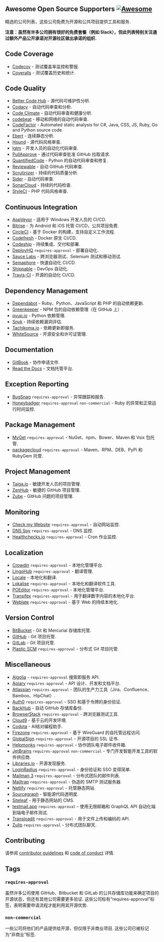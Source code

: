 <div class="github-widget" data-repo="zachflower/awesome-open-source-supporters"></div>

## Awesome Open Source Supporters [![Awesome](https://cdn.rawgit.com/sindresorhus/awesome/d7305f38d29fed78fa85652e3a63e154dd8e8829/media/badge.svg)](https://github.com/sindresorhus/awesome)

精选的公司列表，这些公司免费为开源和公共项目提供工具和服务.

**注意：虽然有许多公司拥有很好的免费套餐（例如 Slack），但此列表特别关注通过额外产品公开承诺对开源社区做出承诺的组织.**



## Code Coverage

- [Codecov](https://codecov.io/) - 测试覆盖率监控和警报.
- [Coveralls](https://coveralls.io/) - 测试覆盖历史和统计.

## Code Quality

- [Better Code Hub](https://bettercodehub.com/) - 源代码可维护性分析.
- [Codacy](https://www.codacy.com/) - 自动代码审查和分析.
- [Code Climate](https://codeclimate.com/) - 自动代码审查和健康分析.
- [codebeat](https://codebeat.co/) - 移动和网络的自动代码审查.
- [CodeFactor](https://www.codefactor.io/) - Automated static analysis for C#, Java, CSS, JS, Ruby, Go and Python source code.
- [Ebert](https://ebertapp.io/) - 连续静态分析.
- [Hound](https://houndci.com/) - 源代码风格审查.
- [lgtm](https://lgtm.com/) - 开发人员的自动化代码审查.
- [PullApprove](https://about.pullapprove.com/) - 通过代码审查批准 GitHub 拉取请求.
- [QuantifiedCode](https://www.quantifiedcode.com/) - Python 的自动代码审查和修复.
- [Reviewable](https://reviewable.io/) - 自动 GitHub 代码审查.
- [Scrutinizer](https://scrutinizer-ci.com/) - 持续的代码质量分析.
- [Sider](https://sider.review/) - 自动代码审查.
- [SonarCloud](https://sonarcloud.io/) - 持续的代码检查.
- [StyleCI](https://styleci.io/) - PHP 代码风格审查.

## Continuous Integration

- [AppVeyor](https://www.appveyor.com/) - 适用于 Windows 开发人员的 CI/CD.
- [Bitrise](https://www.bitrise.io/) - 为 Android 和 iOS 托管 CI/CD，公共项目免费.
- [CircleCI](https://circleci.com/) - 基于 Docker 的构建，支持自定义工作流程.
- [Codefresh](https://codefresh.io/) - Docker 原生 CI/CD.
- [Codeship](https://codeship.com/) - 持续集成、交付和部署.
- [DeployHQ](https://www.deployhq.com/) `requires-approval` - 部署自动化.
- [Sauce Labs](https://saucelabs.com/) - 跨浏览器测试、Selenium 测试和移动测试.
- [Semaphore](https://semaphoreci.com/) - 快速自动化 CI/CD.
- [Shippable](https://www.shippable.com/) - DevOps 自动化.
- [Travis-CI](https://travis-ci.org/) - 开源的自动化 CI/CD.

## Dependency Management

- [Dependabot](https://dependabot.com/) - Ruby、Python、JavaScript 和 PHP 的自动依赖更新.
- [Greenkeeper](https://greenkeeper.io/) - NPM 包的自动依赖管理（在 GitHub 上）.
- [pyup.io](https://pyup.io/) - Python 依赖管理.
- [Snyk](https://snyk.io/) - 持续依赖漏洞评估.
- [Tachikoma.io](http://tachikoma.io/) - 依赖更新即服务.
- [WhiteSource](https://www.whitesourcesoftware.com/) - 开源安全和许可证管理.

## Documentation

- [GitBook](https://www.gitbook.com/) - 协作申请文件.
- [Read the Docs](https://readthedocs.com/) - 文档托管平台.

## Exception Reporting

- [BugSnag](https://www.bugsnag.com/) `requires-approval` - 异常跟踪和报告.
- [Honeybadger](https://www.honeybadger.io) `requires-approval` `non-commercial` - Ruby 的异常和正常运行时间监控.

## Package Management

- [MyGet](https://myget.org/) `requires-approval` - NuGet、npm、Bower、Maven 和 Vsix 包托管.
- [packagecloud](https://packagecloud.io/pricing) `requires-approval` - Maven、RPM、DEB、PyPi 和 RubyGem 托管.

## Project Management

- [Taiga.io](https://taiga.io/) - 敏捷开发人员的项目管理.
- [ZenHub](https://www.zenhub.com/) - 敏捷的 GitHub 项目管理.
- [Zube](https://zube.io/) - GitHub 问题的项目管理.

## Monitoring

- [Check my Website](https://checkmy.ws/) `requires-approval` - 自动网站监控.
- [DNS Spy](https://dnsspy.io/) `requires-approval` - DNS 监控.
- [Healthchecks.io](https://healthchecks.io/) `requires-approval` - Cron 作业监控.

## Localization

- [Crowdin](https://crowdin.com/) `requires-approval` - 本地化管理平台.
- [LingoHub](https://lingohub.com/) `requires-approval` - 翻译管理.
- [Locale](https://www.localeapp.com/) - 本地化和翻译.
- [Lokalise](https://lokalise.com/) `requires-approval` - 本地化和翻译软件工具.
- [POEditor](https://poeditor.com/) `requires-approval` - 本地化管理平台.
- [Transifex](https://www.transifex.com/) `requires-approval` - 用于翻译数字内容的本地化平台.
- [Weblate](https://weblate.org/) `requires-approval` - 基于 Web 的持续本地化.

## Version Control

- [BitBucket](https://bitbucket.org/) - Git 和 Mercurial 存储库托管.
- [GitHub](https://github.com/) - Git 项目托管.
- [GitLab](https://about.gitlab.com/) - Git 项目托管.
- [Plastic SCM](https://www.plasticscm.com/) `requires-approval` - 分布式 Git 项目托管.

## Miscellaneous

- [Algolia](https://www.algolia.com/for-open-source/) - `requires-approval` 搜索即服务 API.
- [Apiary](https://apiary.io/) `requires-approval` - API 设计、开发和文档平台.
- [Atlassian](https://www.atlassian.com/software/views/open-source-license-request) `requires-approval` - 团队的生产力工具（Jira、Confluence、Bamboo、HipChat）.
- [Auth0](https://auth0.com/) `requires-approval` - SSO 和基于令牌的身份验证.
- [BackHub](https://backhub.co/) - 自动 GitHub 存储库备份.
- [BrowserStack](https://www.browserstack.com/) `requires-approval` - 跨浏览器测试工具.
- [Cloud9](https://c9.io/) - 基于云的开发环境.
- [Codota](https://www.codota.com/) - AI结对编程助手.
- [Firezone](https://www.firezone.dev/) `requires-approval` - 基于 WireGuard 的自托管远程访问.
- [GlobalSign](https://www.globalsign.com/en/ssl/ssl-open-source/) `requires-approval` - 开源项目的 SSL 证书.
- [Helpmonks](https://helpmonks.com/) `requires-approval` - 协作团队电子邮件收件箱.
- [JetBrains](https://www.jetbrains.com/buy/opensource/) `requires-approval` `non-commercial` - 专门开发智能开发工具的软件供应商.
- [Libraries.io](https://libraries.io/) - 开源发现服务.
- [LoginRadius](https://www.loginradius.com/)  `requires-approval` - 身份验证和 SSO 变得简单.
- [Mailman 3](https://mailman3.com/) `requires-approval` - 分布式团队的邮件列表.
- [Mailtrap](https://mailtrap.io/) `requires-approval` - 伪造的 SMTP 测试服务器.
- [Netlify](https://www.netlify.com) `requires-approval` - 托管静态网站.
- [Sourcegraph](https://sourcegraph.com/) - 智能源代码透明度.
- [Siteleaf](https://www.siteleaf.com/) - 用于静态网站的 CMS.
- [testmail.app](https://testmail.app/) `requires-approval` - 使用无限邮箱和 GraphQL API 自动化端到端电子邮件测试.
- [Transloadit](https://transloadit.com/) `requires-approval` - 用于文件上传和编码的 API.
- [Zulip](https://zulip.com) `requires-approval` - 分布式团队聊天.

## Contributing

请参阅 [contributor guidelines](https://github.com/zachflower/awesome-open-source-supporters/blob/master/.github/CONTRIBUTING.md) 和 [code of conduct](https://github.com/zachflower/awesome-open-source-supporters/blob/master/.github/CODE-OF-CONDUCT.md) 详情.

## Tags

### `requires-approval`

虽然许多公司使用 GitHub、Bitbucket 和 GitLab 的公共存储库功能来确定项目的开源状态，但还有其他公司需要更多验证. 这些公司标有“requires-approval”标签，表明需要申请流程才能利用其开源优势.

### `non-commercial`

一些公司将他们的产品提供给开源，但仅限于非商业项目. 这些公司已被标记为“非商业”标签.
